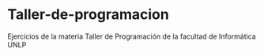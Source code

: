 # Taller-de-programacion
Ejercicios de la materia Taller de Programación de la facultad de Informática UNLP
